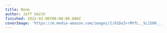```yaml
---
title: Bone
author: Jeff Smith
finished: 2022-03-06T00:00:00.000Z
coverImage: 'https://m.media-amazon.com/images/I/91DxZ+rMYfL._SL1500_.jpg'
---
```

